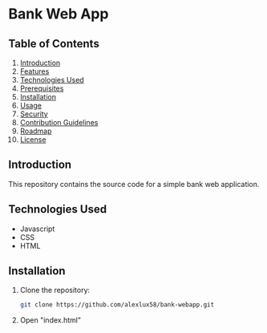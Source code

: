 # Bank Web App

## Table of Contents

1. [Introduction](#introduction)
2. [Features](#features)
3. [Technologies Used](#technologies-used)
4. [Prerequisites](#prerequisites)
5. [Installation](#installation)
6. [Usage](#usage)
7. [Security](#security)
8. [Contribution Guidelines](#contribution-guidelines)
9. [Roadmap](#roadmap)
10. [License](#license)

## Introduction

This repository contains the source code for a simple bank web application.

## Technologies Used

- Javascript
- CSS
- HTML

## Installation

1. Clone the repository:

   ```bash
   git clone https://github.com/alexlux58/bank-webapp.git
   ```

2. Open "index.html"
